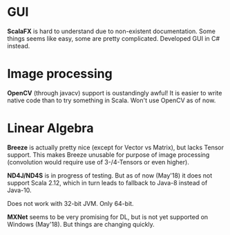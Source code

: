 # GUI

**ScalaFX** is hard to understand due to non-existent documentation. Some things seems like easy, some are pretty complicated. Developed GUI in C# instead.

# Image processing

**OpenCV** (through javacv) support is oustandingly awful! It is easier to write native code than to try something in Scala. Won't use OpenCV as of now.

# Linear Algebra

**Breeze** is actually pretty nice (except for Vector vs Matrix), but lacks Tensor support. This makes Breeze unusable for purpose of image processing (convolution would require use of 3-/4-Tensors or even higher).

**ND4J/ND4S** is in progress of testing. But as of now (May'18) it does not support Scala 2.12, which in turn leads to fallback to Java-8 instead of Java-10.

Does not work with 32-bit JVM. Only 64-bit.

**MXNet** seems to be very promising for DL, but is not yet supported on Windows (May'18). But things are changing quickly.
